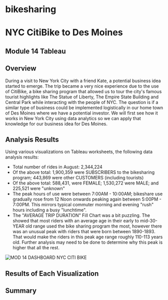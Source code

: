 # bikesharing
# NYC CitiBike to Des Moines
## Module 14 Tableau

## Overview
During a visit to New York City with a friend Kate, a potential business idea started to emerge.  The trip became a very nice experience due to the use of CitiBike, a bike sharing program that allowed us to tour the city's famous tourist highlights like The Statue of Liberty, The Empire State Building and Central Park while interacting with the people of NYC.  The question is if a similar type of business could be implemented logistically in our home town of Des Moines where we have a potential investor.  We will first see how it works in New York City using data analytics so we can apply that knowledge for our business idea for Des Moines.

## Analysis Results
Using various visualizations on Tableau worksheets, the following data analysis results:
* Total number of rides in August: 2,344,224
* Of the above total: 1,900,359 were SUBSCRIBERS to the bikesharing program; 443,869 were other CUSTOMERS (including tourists)
* Of the above total: 588,431, were FEMALE; 1,530,272 were MALE; and 225,521 were "unknown"
* The peak hours of use were between 7:00AM - 10:00AM; bikeshare use gradually rose from 12 Noon onwards peaking again between 5:00PM - 7:00PM.  This mirrors typical commuter morning and evening "rush" hours including a busy "lunchtime".
* The "AVERAGE TRIP DURATION" Fill Chart was a bit puzzling.  The showed that most riders with an average age in their early to mid-30-YEAR old range used the bike sharing program the most, however there was an unusual peak with riders that were born between 1890-1893.  That would make the riders in this peak age range roughly 110-113 years old.  Further analysis may need to be done to determine why this peak is higher that all the rest.

![MOD 14 DASHBOARD NYC CITI BIKE](https://user-images.githubusercontent.com/99851509/174454477-58ae70a1-7b00-4fdf-8f91-730ffbbca30b.png)


## Results of Each Visualization

## Summary
